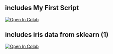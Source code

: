 ## includes My First Script
[![Open In Colab](https://colab.research.google.com/assets/colab-badge.svg)](https://colab.research.google.com/github/sbhusari/PGSS2020CSLab_temp/blob/master/My_Notebook/myFirstScript.ipynb)
## includes iris data from sklearn (1)
[![Open In Colab](https://colab.research.google.com/assets/colab-badge.svg)](https://colab.research.google.com/github/sbhusari/PGSS2020CSLab_temp/blob/master/My_Notebook/LoadingIrisData(1).ipynb)
